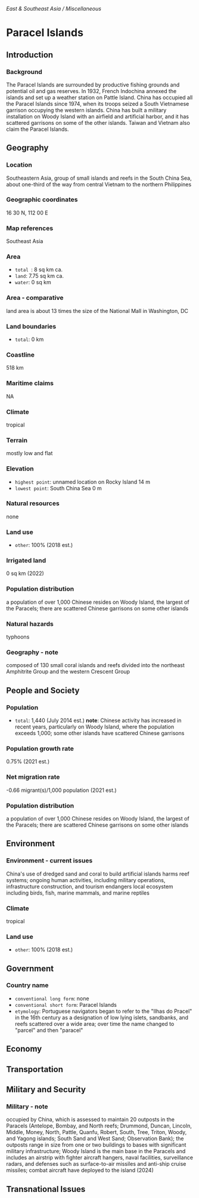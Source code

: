 _East & Southeast Asia / Miscellaneous_

# Paracel Islands

## Introduction

### Background
The Paracel Islands are surrounded by productive fishing grounds and potential oil and gas reserves. In 1932, French Indochina annexed the islands and set up a weather station on Pattle Island. China has occupied all the Paracel Islands since 1974, when its troops seized a South Vietnamese garrison occupying the western islands. China has built a military installation on Woody Island with an airfield and artificial harbor, and it has scattered garrisons on some of the other islands. Taiwan and Vietnam also claim the Paracel Islands.

## Geography

### Location
Southeastern Asia, group of small islands and reefs in the South China Sea, about one-third of the way from central Vietnam to the northern Philippines

### Geographic coordinates
16 30 N, 112 00 E

### Map references
Southeast Asia

### Area
- `total `: 8 sq km ca.
- `land`: 7.75 sq km ca.
- `water`: 0 sq km

### Area - comparative
land area is about 13 times the size of the National Mall in Washington, DC

### Land boundaries
- `total`: 0 km

### Coastline
518 km

### Maritime claims
NA

### Climate
tropical

### Terrain
mostly low and flat

### Elevation
- `highest point`: unnamed location on Rocky Island 14 m
- `lowest point`: South China Sea 0 m

### Natural resources
none

### Land use
- `other`: 100% (2018 est.)

### Irrigated land
0 sq km (2022)

### Population distribution
a population of over 1,000 Chinese resides on Woody Island, the largest of the Paracels; there are scattered Chinese garrisons on some other islands

### Natural hazards
typhoons

### Geography - note
composed of 130 small coral islands and reefs divided into the northeast Amphitrite Group and the western Crescent Group

## People and Society

### Population
- `total`: 1,440 (July 2014 est.)
**note**:  Chinese activity has increased in recent years, particularly on Woody Island, where the population exceeds 1,000; some other islands have scattered Chinese garrisons

### Population growth rate
0.75% (2021 est.)

### Net migration rate
-0.66 migrant(s)/1,000 population (2021 est.)

### Population distribution
a population of over 1,000 Chinese resides on Woody Island, the largest of the Paracels; there are scattered Chinese garrisons on some other islands

## Environment

### Environment - current issues
China's use of dredged sand and coral to build artificial islands harms reef systems; ongoing human activities, including military operations, infrastructure construction, and tourism endangers local ecosystem including birds, fish, marine mammals, and marine reptiles

### Climate
tropical

### Land use
- `other`: 100% (2018 est.)

## Government

### Country name
- `conventional long form`: none
- `conventional short form`: Paracel Islands
- `etymology`: Portuguese navigators began to refer to the "Ilhas do Pracel" in the 16th century as a designation of low lying islets, sandbanks, and reefs scattered over a wide area; over time the name changed to "parcel" and then "paracel"

## Economy

## Transportation

## Military and Security

### Military - note
occupied by China, which is assessed to maintain 20 outposts in the Paracels (Antelope, Bombay, and North reefs; Drummond, Duncan, Lincoln, Middle, Money, North, Pattle, Quanfu, Robert, South, Tree, Triton, Woody, and Yagong islands; South Sand and West Sand; Observation Bank); the outposts range in size from one or two buildings to bases with significant military infrastructure; Woody Island is the main base in the Paracels and includes an airstrip with fighter aircraft hangers, naval facilities, surveillance radars, and defenses such as surface-to-air missiles and anti-ship cruise missiles; combat aircraft have deployed to the island (2024)

## Transnational Issues

